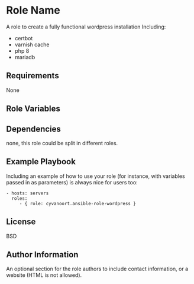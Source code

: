 Role Name
=========

A role to create a fully functional wordpress installation
Including:
- certbot
- varnish cache
- php 8
- mariadb

Requirements
------------

None

Role Variables
--------------


Dependencies
------------

none, this role could be split in different roles.

Example Playbook
----------------

Including an example of how to use your role (for instance, with variables passed in as parameters) is always nice for users too:

    - hosts: servers
      roles:
         - { role: cyvanoort.ansible-role-wordpress }

License
-------

BSD

Author Information
------------------

An optional section for the role authors to include contact information, or a website (HTML is not allowed).
